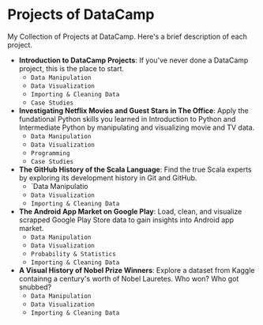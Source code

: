 # Projects of DataCamp

My Collection of Projects at DataCamp. Here's a brief description of each project.

- **Introduction to DataCamp Projects**: If you've never done a DataCamp project, this is the place to start.
  - `Data Manipulation`
  - `Data Visualization`
  - `Importing & Cleaning Data`
  - `Case Studies`
- **Investigating Netflix Movies and Guest Stars in The Office**: Apply the fundational Python skills you learned in Introduction to Python and Intermediate Python by manipulating and visualizing movie and TV data.
  - `Data Manipulation`
  - `Data Visualization`
  - `Programming`
  - `Case Studies`
- **The GitHub History of the Scala Language**: Find the true Scala experts by exploring its development history in Git and GitHub.
  - `Data Manipulatio  
  - `Data Visualization`
  - `Importing & Cleaning Data`
- **The Android App Market on Google Play**: Load, clean, and visualize scrapped Google Play Store data to gain insights into Android app market.
  - `Data Manipulation`
  - `Data Visualization`
  - `Probability & Statistics`
  - `Importing & Cleaning Data`
- **A Visual History of Nobel Prize Winners**: Explore a dataset from Kaggle containng a century's worth of Nobel Lauretes. Who won? Who got snubbed?
  - `Data Manipulation`
  - `Data Visualization`
  - `Importing & Cleaning Data`
